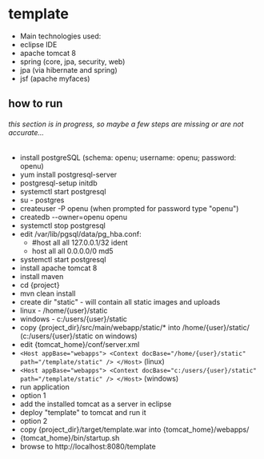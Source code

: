 # template

* Main technologies used:
 * eclipse IDE
 * apache tomcat 8
 * spring (core, jpa, security, web)
 * jpa (via hibernate and spring)
 * jsf (apache myfaces)

## how to run
###### this section is in progress, so maybe a few steps are missing or are not accurate...
* install postgreSQL (schema: openu; username: openu; password: openu)
 * yum install postgresql-server
 * postgresql-setup initdb
 * systemctl start postgresql
 * su - postgres
 * createuser -P openu (when prompted for password type "openu")
 * createdb --owner=openu openu
 * systemctl stop postgresql
 * edit /var/lib/pgsql/data/pg_hba.conf:
    * #host    all             all             127.0.0.1/32            ident
    * host    all             all             0.0.0.0/0               md5
 * systemctl start postgresql
* install apache tomcat 8
* install maven
 * cd {project}
 * mvn clean install
* create dir "static" - will contain all static images and uploads
 * linux - /home/{user}/static
 * windows - c:/users/{user}/static
* copy {project_dir}/src/main/webapp/static/* into /home/{user}/static/ (c:/users/{user}/static on windows)
* edit {tomcat_home}/conf/server.xml 
 * ```<Host appBase="webapps"> <Context docBase="/home/{user}/static" path="/template/static" /> </Host>``` (linux)
 * ```<Host appBase="webapps"> <Context docBase="c:/users/{user}/static" path="/template/static" /> </Host>``` (windows)
* run application
 * option 1
  * add the installed tomcat as a server in eclipse
  * deploy "template" to tomcat and run it
 * option 2
  * copy {project_dir}/target/template.war into {tomcat_home}/webapps/
  * {tomcat_home}/bin/startup.sh
* browse to http://localhost:8080/template


